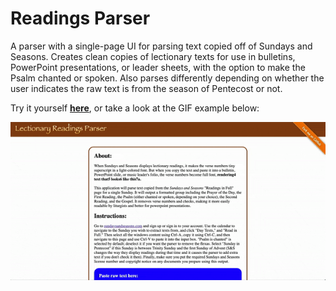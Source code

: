 # **Readings Parser**

A parser with a single-page UI for parsing text copied off of Sundays and Seasons. Creates clean copies of lectionary texts for use in bulletins, PowerPoint presentations, or leader sheets, with the option to make the Psalm chanted or spoken. Also parses differently depending on whether the user indicates the raw text is from the season of Pentecost or not.

Try it yourself **[here](https://stephenobaker.github.io/reading-parser/)**, or take a look at the GIF example below:

![](text-parser.gif)
